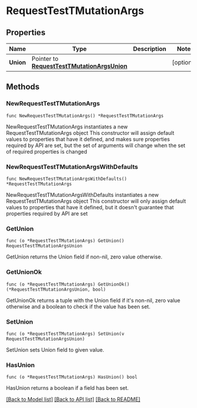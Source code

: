 # RequestTestTMutationArgs

## Properties

Name | Type | Description | Notes
------------ | ------------- | ------------- | -------------
**Union** | Pointer to [**RequestTestTMutationArgsUnion**](RequestTestTMutationArgsUnion.md) |  | [optional] 

## Methods

### NewRequestTestTMutationArgs

`func NewRequestTestTMutationArgs() *RequestTestTMutationArgs`

NewRequestTestTMutationArgs instantiates a new RequestTestTMutationArgs object
This constructor will assign default values to properties that have it defined,
and makes sure properties required by API are set, but the set of arguments
will change when the set of required properties is changed

### NewRequestTestTMutationArgsWithDefaults

`func NewRequestTestTMutationArgsWithDefaults() *RequestTestTMutationArgs`

NewRequestTestTMutationArgsWithDefaults instantiates a new RequestTestTMutationArgs object
This constructor will only assign default values to properties that have it defined,
but it doesn't guarantee that properties required by API are set

### GetUnion

`func (o *RequestTestTMutationArgs) GetUnion() RequestTestTMutationArgsUnion`

GetUnion returns the Union field if non-nil, zero value otherwise.

### GetUnionOk

`func (o *RequestTestTMutationArgs) GetUnionOk() (*RequestTestTMutationArgsUnion, bool)`

GetUnionOk returns a tuple with the Union field if it's non-nil, zero value otherwise
and a boolean to check if the value has been set.

### SetUnion

`func (o *RequestTestTMutationArgs) SetUnion(v RequestTestTMutationArgsUnion)`

SetUnion sets Union field to given value.

### HasUnion

`func (o *RequestTestTMutationArgs) HasUnion() bool`

HasUnion returns a boolean if a field has been set.


[[Back to Model list]](../README.md#documentation-for-models) [[Back to API list]](../README.md#documentation-for-api-endpoints) [[Back to README]](../README.md)


